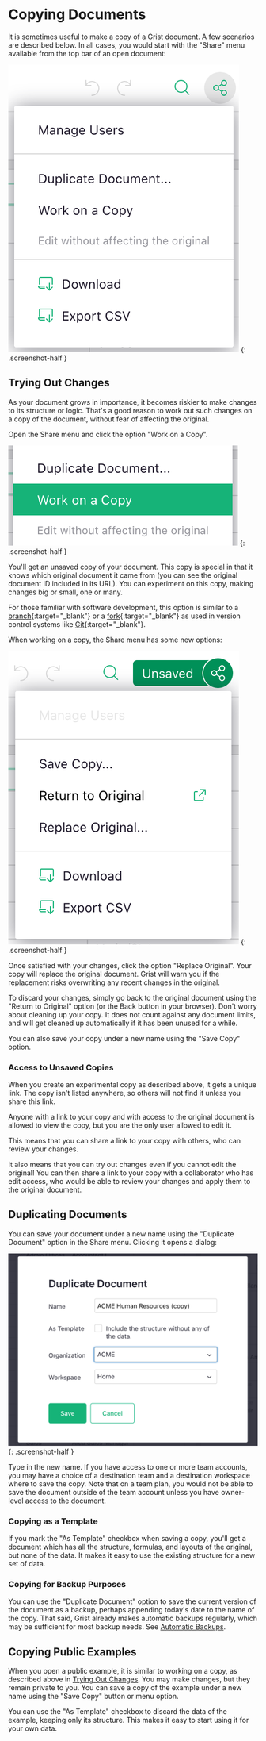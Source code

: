 # Copying Documents

It is sometimes useful to make a copy of a Grist document. A few scenarios are described below. In
all cases, you would start with the "Share" menu available from the top bar of an open document:

<span class="screenshot-large">*![Share Menu](images/copying-docs/open-share-menu.png)*</span>
{: .screenshot-half }

## Trying Out Changes

As your document grows in importance, it becomes riskier to make changes to its structure or
logic. That's a good reason to work out such changes on a copy of the document, without fear of
affecting the original.

Open the Share menu and click the option "Work on a Copy".

<span class="screenshot-large">*![Work on a Copy](images/copying-docs/work-on-copy.png)*</span>
{: .screenshot-half }

You'll get an unsaved copy of your document. This copy is special in that it knows which original
document it came from (you can see the original document ID included in its URL).
You can experiment on this copy, making changes big or small, one or many.

For those familiar with software development, this option is
similar to a [branch](https://en.wikipedia.org/wiki/Branching_%28version_control%29){:target="\_blank"} or a
[fork](https://docs.github.com/en/github/getting-started-with-github/fork-a-repo){:target="\_blank"}
as used in version control systems like [Git](https://git-scm.com/){:target="\_blank"}.

When working on a copy, the Share menu has some new options:

<span class="screenshot-large">*![Unsaved Copy Menu](images/copying-docs/fork-share-menu.png)*</span>
{: .screenshot-half }

Once satisfied with your changes, click the option "Replace Original". Your copy will replace the
original document. Grist will warn you if the replacement risks overwriting any recent changes in
the original.

To discard your changes, simply go back to the original document using the "Return to Original"
option (or the Back button in your browser). Don't worry about cleaning up your copy. It does not
count against any document limits, and will get cleaned up automatically if it has been unused for
a while.

You can also save your copy under a new name using the "Save Copy" option.

### Access to Unsaved Copies

When you create an experimental copy as described above, it gets a unique link. The copy isn't
listed anywhere, so others will not find it unless you share this link.

Anyone with a link to your copy and with access to the original document is allowed to view the
copy, but you are the only user allowed to edit it.

This means that you can share a link to your copy with others, who can review your changes.

It also means that you can try out changes even if you cannot edit the original! You can then
share a link to your copy with a collaborator who has edit access, who would be able to review
your changes and apply them to the original document.


## Duplicating Documents

You can save your document under a new name using the "Duplicate Document" option in the Share
menu. Clicking it opens a dialog:

<span class="screenshot-large">*![Save Copy Dialog](images/copying-docs/save-copy-dialog.png)*</span>
{: .screenshot-half }

Type in the new name. If you have access to one or more team accounts, you may have a choice of a
destination team and a destination workspace where to save the copy. Note that on a team
plan, you would not be able to save the document outside of the team account unless you have
owner-level access to the document.


### Copying as a Template

If you mark the "As Template" checkbox when saving a copy, you'll get a document which has all the
structure, formulas, and layouts of the original, but none of the data. It makes it easy to use
the existing structure for a new set of data.


### Copying for Backup Purposes

You can use the "Duplicate Document" option to save the current version of the document as a
backup, perhaps appending today's date to the name of the copy. That said, Grist already makes
automatic backups regularly, which may be sufficient for most backup needs. See [Automatic
Backups](automatic-backups.md).


## Copying Public Examples

When you open a public example, it is similar to working on a copy, as described above in [Trying Out
Changes](#trying-out-changes). You may make changes, but they remain private to you. You can save
a copy of the example under a new name using the "Save Copy" button or menu option.

You can use the "As Template" checkbox to discard the data of the example, keeping only its
structure. This makes it easy to start using it for your own data.
